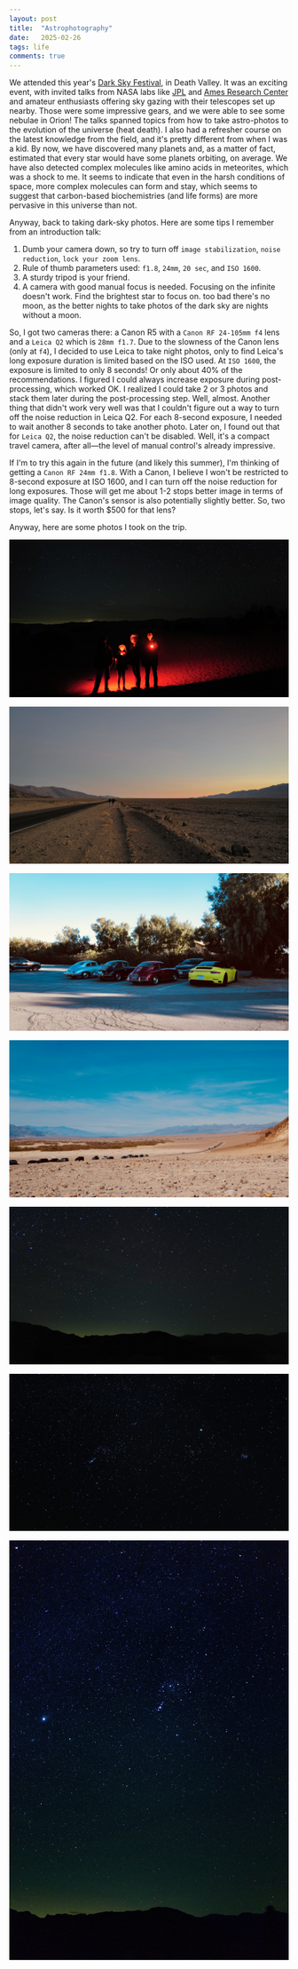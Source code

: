 ```yaml
---
layout: post
title:  "Astrophotography"
date:   2025-02-26
tags: life 
comments: true
---
```


We attended this year's [Dark Sky Festival](https://www.nps.gov/deva/planyourvisit/darkskyfestival.htm), in Death Valley. It was an exciting event, with invited talks from NASA labs like [JPL](https://www.jpl.nasa.gov/) and [Ames Research Center](https://www.nasa.gov/ames/) and amateur enthusiasts offering sky gazing with their telescopes set up nearby. Those were some impressive gears, and we were able to see some nebulae in Orion! The talks spanned topics from how to take astro-photos to the evolution of the universe (heat death). I also had a refresher course on the latest knowledge from the field, and it's pretty different from when I was a kid. By now, we have discovered many planets and, as a matter of fact, estimated that every star would have some planets orbiting, on average. We have also detected complex molecules like amino acids in meteorites, which was a shock to me. It seems to indicate that even in the harsh conditions of space, more complex molecules can form and stay, which seems to suggest that carbon-based biochemistries (and life forms) are more pervasive in this universe than not.

Anyway, back to taking dark-sky photos. Here are some tips I remember from an introduction talk: 

1. Dumb your camera down, so try to turn off `image stabilization`, `noise reduction`, `lock your zoom lens`.
2. Rule of thumb parameters used: `f1.8`, `24mm`, `20 sec`, and `ISO 1600`.
3. A sturdy tripod is your friend.
4. A camera with good manual focus is needed. Focusing on the infinite doesn't work. Find the brightest star to focus on. too bad there's no moon, as the better nights to take photos of the dark sky are nights without a moon.

So, I got two cameras there: a Canon R5 with a `Canon RF 24-105mm f4` lens and a `Leica Q2` which is `28mm f1.7`. Due to the slowness of the Canon lens (only at `f4`), I decided to use Leica to take night photos, only to find Leica's long exposure duration is limited based on the ISO used. At `ISO 1600`, the exposure is limited to only 8 seconds! Or only about 40% of the recommendations. I figured I could always increase exposure during post-processing, which worked OK. I realized I could take 2 or 3 photos and stack them later during the post-processing step. Well, almost. Another thing that didn't work very well was that I couldn't figure out a way to turn off the noise reduction in Leica Q2. For each 8-second exposure, I needed to wait another 8 seconds to take another photo. Later on, I found out that for `Leica Q2`, the noise reduction can't be disabled. Well, it's a compact travel camera, after all—the level of manual control's already impressive.

If I'm to try this again in the future (and likely this summer), I'm thinking of getting a `Canon RF 24mm f1.8`. With a Canon, I believe I won't be restricted to 8-second exposure at ISO 1600, and I can turn off the noise reduction for long exposures. Those will get me about 1-2 stops better image in terms of image quality. The Canon's sensor is also potentially slightly better. So, two stops, let's say. Is it worth $500 for that lens?

Anyway, here are some photos I took on the trip. 

![family](/assets/images/2025-02-26-family.jpeg)

![sunset](/assets/images/2025-02-26-sunset.jpeg)

![stars1](/assets/images/2025-02-26-porsche.jpeg)

![stars2](/assets/images/2025-02-26-road.jpeg)

![sky](/assets/images/2025-02-26-sky1.jpeg)

![sky](/assets/images/2025-02-26-stars.jpeg)

![sky](/assets/images/2025-02-26-sky.jpg)


